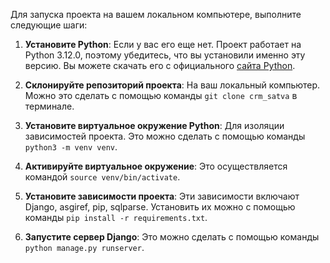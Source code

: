 Для запуска проекта на вашем локальном компьютере, выполните следующие шаги:

1. **Установите Python**: Если у вас его еще нет. Проект работает на Python 3.12.0, поэтому убедитесь, что вы установили именно эту версию. Вы можете скачать его с официального [сайта Python](https://www.python.org/).

2. **Склонируйте репозиторий проекта**: На ваш локальный компьютер. Можно это сделать с помощью команды `git clone crm_satva` в терминале.

3. **Установите виртуальное окружение Python**: Для изоляции зависимостей проекта. Это можно сделать с помощью команды `python3 -m venv venv`.

4. **Активируйте виртуальное окружение**: Это осуществляется командой `source venv/bin/activate`.

5. **Установите зависимости проекта**: Эти зависимости включают Django, asgiref, pip, sqlparse. Установить их можно с помощью команды `pip install -r requirements.txt`.

6. **Запустите сервер Django**: Это можно сделать с помощью команды `python manage.py runserver`.
  
